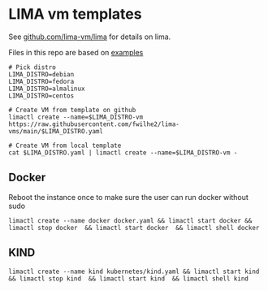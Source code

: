 # LIMA vm templates

See [github.com/lima-vm/lima](https://github.com/lima-vm/lima) for details on lima.

Files in this repo are based on [examples](https://github.com/lima-vm/lima/tree/master/examples)

```
# Pick distro
LIMA_DISTRO=debian
LIMA_DISTRO=fedora
LIMA_DISTRO=almalinux
LIMA_DISTRO=centos

# Create VM from template on github
limactl create --name=$LIMA_DISTRO-vm https://raw.githubusercontent.com/fwilhe2/lima-vms/main/$LIMA_DISTRO.yaml

# Create VM from local template
cat $LIMA_DISTRO.yaml | limactl create --name=$LIMA_DISTRO-vm -
```


## Docker

Reboot the instance once to make sure the user can run docker without sudo

```
limactl create --name docker docker.yaml && limactl start docker && limactl stop docker  && limactl start docker  && limactl shell docker
```

## KIND

```
limactl create --name kind kubernetes/kind.yaml && limactl start kind && limactl stop kind  && limactl start kind  && limactl shell kind
```